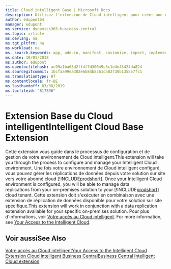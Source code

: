 ```yaml
---
title: Cloud intelligent Base | Microsoft Docs
description: Utilisez l'extension de Cloud intelligent pour créer une copie cloud de vos données afin d'être connecté au Cloud intelligent.
author: edupont04
manager: edupont
ms.service: dynamics365-business-central
ms.topic: article
ms.devlang: na
ms.tgt_pltfrm: na
ms.workload: na
ms. search.keywords: app, add-in, manifest, customize, import, implement
ms.date: 10/01/2018
ms.author: edupont
ms.openlocfilehash: ac99a1ba63d2ff4f7d30049c5c1e4e45424da824
ms.sourcegitcommit: 1bcfaa99ea302e6b84b8361ca02730b135557fc1
ms.translationtype: HT
ms.contentlocale: fr-BE
ms.lasthandoff: 03/08/2019
ms.locfileid: "817896"
---
```

# <a name="intelligent-cloud-base-extension"></a><span data-ttu-id="efa70-103">Extension Base du Cloud intelligent</span><span class="sxs-lookup"><span data-stu-id="efa70-103">Intelligent Cloud Base Extension</span></span>

<span data-ttu-id="efa70-104">Cette extension vous guide dans le processus de configuration et de gestion de votre environnement de Cloud intelligent.</span><span class="sxs-lookup"><span data-stu-id="efa70-104">This extension will take you through the process to configure and manage your Intelligent Cloud environment.</span></span><span data-ttu-id="efa70-105"> Une fois votre environnement de Cloud intelligent configuré, vous pouvez gérer les réplications de données depuis votre solution sur site vers votre abonné cloud [!INCLUDE[prodshort](includes/prodshort.md)].</span><span class="sxs-lookup"><span data-stu-id="efa70-105"> Once your Intelligent Cloud environment is configured, you will be able to manage data replications from your on-premises solution to your [!INCLUDE[prodshort](includes/prodshort.md)] cloud tenant.</span></span> <span data-ttu-id="efa70-106">Cette extension doit s'exécuter en combinaison avec une extension de réplication de données disponible pour votre solution sur site spécifique.</span><span class="sxs-lookup"><span data-stu-id="efa70-106">This extension will work in conjunction with a data replication extension available for your specific on-premises solution.</span></span><span data-ttu-id="efa70-107"> Pour plus d'informations, voir [Votre accès au Cloud intelligent](about-intelligent-cloud.md).</span><span class="sxs-lookup"><span data-stu-id="efa70-107"> For more information, see [Your Access to the Intelligent Cloud](about-intelligent-cloud.md).</span></span>  

## <a name="see-also"></a><span data-ttu-id="efa70-108">Voir aussi</span><span class="sxs-lookup"><span data-stu-id="efa70-108">See Also</span></span>

[<span data-ttu-id="efa70-109">Votre accès au Cloud intelligent</span><span class="sxs-lookup"><span data-stu-id="efa70-109">Your Access to the Intelligent Cloud</span></span>](about-intelligent-cloud.md)  
[<span data-ttu-id="efa70-110">Extension Cloud intelligent Business Central</span><span class="sxs-lookup"><span data-stu-id="efa70-110">Business Central Intelligent Cloud extension</span></span>](ui-extensions-data-replication.md)  
